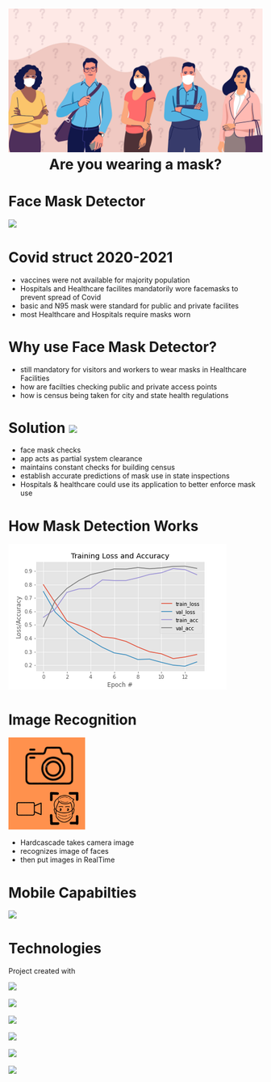 <h1 align="center">
  <img src="https://raw.githubusercontent.com/shaineb/Face_mask_project3/main/maskrecognition8.jpeg" width="600px"/><br/>
 Are you wearing a mask?
</h1>

 # Face Mask Detector
![](https://tse3.mm.bing.net/th?id=OIP.o6Uy1q8Yv6LQBf1O-NXtwQHaEr&pid=Api&P=0&w=275&h=175)

# Covid struct 2020-2021 
- vaccines were not available for majority population
-  Hospitals and Healthcare facilites mandatorily wore facemasks to prevent spread of Covid
-  basic and N95 mask were standard for public and private facilites
-  most Healthcare and Hospitals require masks worn 
# Why use Face Mask Detector?
- still mandatory for visitors and workers  to wear masks in Healthcare Facilities
- how are facilties checking public and private access points 
- how  is  census being taken for city and state health regulations
# Solution ![](https://tse2.mm.bing.net/th?id=OIP.ykPkTfJw9Uu8GdonnyX7WQHaIx&pid=Api&P=0&w=300&h=100)
- face mask checks
- app acts as partial system clearance 
- maintains constant checks for building census
- establish accurate predictions of mask use in state inspections
- Hospitals & healthcare could use its application to better enforce mask use
# How Mask Detection Works
![](https://github.com/divya-gh/Face_Mask_Detection/blob/main/Images/MobileNetV2_accracy_plot.png)


# Image Recognition

   ![](https://github.com/divya-gh/Face_Mask_Detection/blob/main/static/Images/camera1.png?raw=true) 
   
 * Hardcascade takes camera image
 * recognizes image of faces
 * then put images in RealTime
   
  
  
  
  
  # Mobile Capabilties
 ![](https://tse2.mm.bing.net/th?id=OIP._sZ9rjg9xA2frN_5W7aOJgHaJY&pid=Api&P=0&w=300&h=100) 


 # Technologies
 Project created with
 
 
 ![]( https://img.shields.io/badge/contributors-Divya--Erin--Nadia--Shaine-blue)
 
![](https://img.shields.io/badge/Javascript-anaconda-blue)
 
![](https://img.shields.io/badge/Python-3.6-blue)

![]( https://img.shields.io/badge/Flask-IP-blue)

![]( https://img.shields.io/badge/TensorFlow-main-blue)

![]( https://img.shields.io/badge/D3-js-blue)
